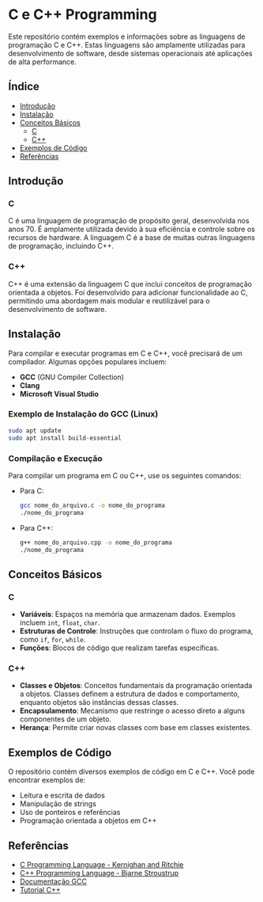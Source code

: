 # C e C++ Programming

Este repositório contém exemplos e informações sobre as linguagens de programação C e C++. Estas linguagens são amplamente utilizadas para desenvolvimento de software, desde sistemas operacionais até aplicações de alta performance.

## Índice

- [Introdução](#introdução)
- [Instalação](#instalação)
- [Conceitos Básicos](#conceitos-básicos)
  - [C](#c)
  - [C++](#c-1)
- [Exemplos de Código](#exemplos-de-código)
- [Referências](#referências)

## Introdução

### C

C é uma linguagem de programação de propósito geral, desenvolvida nos anos 70. É amplamente utilizada devido à sua eficiência e controle sobre os recursos de hardware. A linguagem C é a base de muitas outras linguagens de programação, incluindo C++.

### C++

C++ é uma extensão da linguagem C que inclui conceitos de programação orientada a objetos. Foi desenvolvido para adicionar funcionalidade ao C, permitindo uma abordagem mais modular e reutilizável para o desenvolvimento de software.

## Instalação

Para compilar e executar programas em C e C++, você precisará de um compilador. Algumas opções populares incluem:

- **GCC** (GNU Compiler Collection)
- **Clang**
- **Microsoft Visual Studio**

### Exemplo de Instalação do GCC (Linux)

```bash
sudo apt update
sudo apt install build-essential
```

### Compilação e Execução

Para compilar um programa em C ou C++, use os seguintes comandos:

- Para C:
  ```bash
  gcc nome_do_arquivo.c -o nome_do_programa
  ./nome_do_programa
  ```

- Para C++:
  ```bash
  g++ nome_do_arquivo.cpp -o nome_do_programa
  ./nome_do_programa
  ```

## Conceitos Básicos

### C

- **Variáveis**: Espaços na memória que armazenam dados. Exemplos incluem `int`, `float`, `char`.
- **Estruturas de Controle**: Instruções que controlam o fluxo do programa, como `if`, `for`, `while`.
- **Funções**: Blocos de código que realizam tarefas específicas.

### C++

- **Classes e Objetos**: Conceitos fundamentais da programação orientada a objetos. Classes definem a estrutura de dados e comportamento, enquanto objetos são instâncias dessas classes.
- **Encapsulamento**: Mecanismo que restringe o acesso direto a alguns componentes de um objeto.
- **Herança**: Permite criar novas classes com base em classes existentes.

## Exemplos de Código

O repositório contém diversos exemplos de código em C e C++. Você pode encontrar exemplos de:

- Leitura e escrita de dados
- Manipulação de strings
- Uso de ponteiros e referências
- Programação orientada a objetos em C++

## Referências

- [C Programming Language - Kernighan and Ritchie](https://en.wikipedia.org/wiki/The_C_Programming_Language)
- [C++ Programming Language - Bjarne Stroustrup](https://en.wikipedia.org/wiki/C%2B%2B)
- [Documentação GCC](https://gcc.gnu.org/onlinedocs/gcc/)
- [Tutorial C++](https://www.learncpp.com/)

